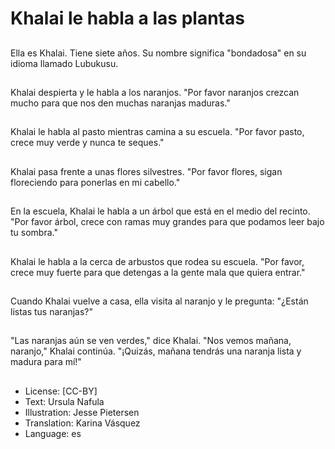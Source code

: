 # Khalai le habla a las plantas

##
Ella es Khalai. Tiene siete años. Su nombre significa "bondadosa" en su idioma llamado Lubukusu.

##
Khalai despierta y le habla a los naranjos. "Por favor naranjos crezcan mucho para que nos den muchas naranjas maduras."

##
Khalai le habla al pasto mientras camina a su escuela. "Por favor pasto, crece muy verde y nunca te seques."

##
Khalai pasa frente a unas flores silvestres. "Por favor flores, sigan floreciendo para ponerlas en mi cabello."

##
En la escuela, Khalai le habla a un árbol que está en el medio del recinto. "Por favor árbol, crece con ramas muy grandes para que podamos leer bajo tu sombra."

##
Khalai le habla a la cerca de arbustos que rodea su escuela. "Por favor, crece muy fuerte para que detengas a la gente mala que quiera entrar."

##
Cuando Khalai vuelve a casa, ella visita al naranjo y le pregunta: "¿Están listas tus naranjas?"

##
"Las naranjas aún se ven verdes," dice Khalai. "Nos vemos mañana, naranjo," Khalai continúa. "¡Quizás, mañana tendrás una naranja lista y madura para mí!"

##
* License: [CC-BY]
* Text: Ursula Nafula
* Illustration: Jesse Pietersen
* Translation: Karina Vásquez
* Language: es
